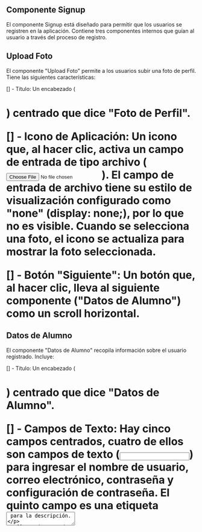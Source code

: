 ## Componente Signup

El componente Signup está diseñado para permitir que los usuarios se registren en la aplicación. Contiene tres componentes internos que guían al usuario a través del proceso de registro.

## Upload Foto
El componente "Upload Foto" permite a los usuarios subir una foto de perfil. Tiene las siguientes características:

[] - Título: Un encabezado (<h1>) centrado que dice "Foto de Perfil".

[] - Icono de Aplicación: Un icono que, al hacer clic, activa un campo de entrada de tipo archivo (<input type="file">). El campo de entrada de archivo tiene su estilo de visualización configurado como "none" (display: none;), por lo que no es visible. Cuando se selecciona una foto, el icono se actualiza para mostrar la foto seleccionada.

[] - Botón "Siguiente": Un botón que, al hacer clic, lleva al siguiente componente ("Datos de Alumno") como un scroll horizontal.

## Datos de Alumno
El componente "Datos de Alumno" recopila información sobre el usuario registrado. Incluye:

[] - Título: Un encabezado (<h1>) centrado que dice "Datos de Alumno".

[] - Campos de Texto: Hay cinco campos centrados, cuatro de ellos son campos de texto (<input type="text">) para ingresar el nombre de usuario, correo electrónico, contraseña y configuración de contraseña. El quinto campo es una etiqueta <textarea> para la descripción.

[] - Etiquetas de Campo: Arriba de cada campo hay una etiqueta (<label>) que indica el nombre del campo correspondiente.

[] - Botón "Siguiente": Un botón que, al hacer clic, lleva al siguiente componente ("Datos de Mascota") como un scroll horizontal.

## Datos de Mascota
El componente "Datos de Mascota" solicita información sobre la mascota del usuario. Contiene los siguientes elementos:

[] - Título: Un encabezado (<h1>) centrado que dice "Datos de Mascota".

[] - Campos de Texto: Dos campos de texto (<input type="text">) para ingresar el nombre y fecha de nacimiento de la mascota.

[] - Etiquetas de Campo: Arriba de cada campo hay una etiqueta (<label>) que indica el nombre del campo correspondiente.

[] - Etiquetas de Selección: Dos etiquetas <select> para seleccionar el tipo y género de la mascota.

[] - Textarea: Un campo de descripción adicional para proporcionar información adicional sobre la mascota.

[] - Campos Checkbox: Dos campos de verificación (<input type="checkbox">) para aceptar la privacidad y la configuración de notificaciones, y la aceptación de los términos y condiciones.

[] - Botón "Empezar": Un botón que, al hacer clic, enviará los datos al servidor para su procesamiento. Si los datos se guardan correctamente, el usuario será redirigido a la página de inicio de sesión para iniciar sesión.

## ¡Listo! ## Con el componente Signup, los usuarios pueden registrarse en la aplicación proporcionando información personal y de mascotas.
